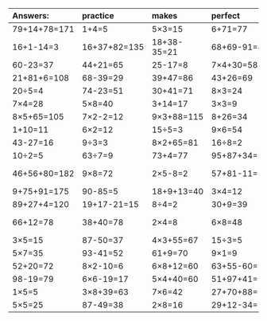 | Answers: | practice | makes | perfect | ! |
| :--- | :--- | :--- | :--- | :--- |
| 79+14+78=171 | 1+4=5 | 5×3=15 | 6+71=77 | 65+4=69 | 
| 16+1-14=3 | 16+37+82=135 | 18+38-35=21 | 68+69-91=46 | 3×3+9=18 | 
| 60-23=37 | 44+21=65 | 25-17=8 | 7×4+30=58 | 9×5=45 | 
| 21+81+6=108 | 68-39=29 | 39+47=86 | 43+26=69 | 46+1=47 | 
| 20÷5=4 | 74-23=51 | 30+41=71 | 8×3=24 | 63+12=75 | 
| 7×4=28 | 5×8=40 | 3+14=17 | 3×3=9 | 94-66=28 | 
| 8×5+65=105 | 7×2-2=12 | 9×3+88=115 | 8+26=34 | 20-2=18 | 
| 1+10=11 | 6×2=12 | 15÷5=3 | 9×6=54 | 7×5=35 | 
| 43-27=16 | 9÷3=3 | 8×2+65=81 | 16÷8=2 | 25+42=67 | 
| 10÷2=5 | 63÷7=9 | 73+4=77 | 95+87+34=216 | 64÷8=8 | 
| 46+56+80=182 | 9×8=72 | 2×5-8=2 | 57+81-11=127 | 46+23-52=17 | 
| 9+75+91=175 | 90-85=5 | 18+9+13=40 | 3×4=12 | 24÷6=4 | 
| 89+27+4=120 | 19+17-21=15 | 8÷4=2 | 30+9=39 | 71-71=0 | 
| 66+12=78 | 38+40=78 | 2×4=8 | 6×8=48 | 80+49-74=55 | 
| 3×5=15 | 87-50=37 | 4×3+55=67 | 15÷3=5 | 25+21=46 | 
| 5×7=35 | 93-41=52 | 61+9=70 | 9×1=9 | 5×6=30 | 
| 52+20=72 | 8×2-10=6 | 6×8+12=60 | 63+55-60=58 | 14+78=92 | 
| 98-19=79 | 6×6-19=17 | 5×4+40=60 | 51+97+41=189 | 8×8=64 | 
| 1×5=5 | 3×8+39=63 | 7×6=42 | 27+70+88=185 | 16+68=84 | 
| 5×5=25 | 87-49=38 | 2×8=16 | 29+12-34=7 | 8×4+36=68 | 
